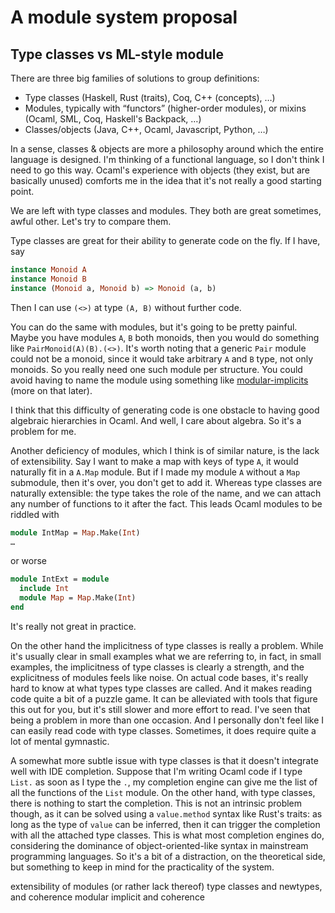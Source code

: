 # A module system proposal

## Type classes vs ML-style module

There are three big families of solutions to group definitions:
- Type classes (Haskell, Rust (traits), Coq, C++ (concepts), …)
- Modules, typically with “functors” (higher-order modules), or mixins
  (Ocaml, SML, Coq, Haskell's Backpack, …)
- Classes/objects (Java, C++, Ocaml, Javascript, Python, …)

In a sense, classes & objects are more a philosophy around which the
entire language is designed. I'm thinking of a functional language, so
I don't think I need to go this way. Ocaml's experience with objects
(they exist, but are basically unused) comforts me in the idea that
it's not really a good starting point.

We are left with type classes and modules. They both are great
sometimes, awful other. Let's try to compare them.

Type classes are great for their ability to generate code on the
fly. If I have, say

```haskell
instance Monoid A
instance Monoid B
instance (Monoid a, Monoid b) => Monoid (a, b)
```

Then I can use `(<>)` at type `(A, B)` without further code.

You can do the same with modules, but it's going to be pretty
painful. Maybe you have modules `A`, `B` both monoids, then you would
do something like `PairMonoid(A)(B).(<>)`. It's worth noting that a
generic `Pair` module could not be a monoid, since it would take
arbitrary `A` and `B` type, not only monoids. So you really need one
such module per structure. You could avoid having to name the module
using something like [modular-implicits] (more on that later).

I think that this difficulty of generating code is one obstacle to
having good algebraic hierarchies in Ocaml. And well, I care about
algebra. So it's a problem for me.

Another deficiency of modules, which I think is of similar nature, is
the lack of extensibility. Say I want to make a map with keys of type
`A`, it would naturally fit in a `A.Map` module. But if I made my
module `A` without a `Map` submodule, then it's over, you don't get to
add it. Whereas type classes are naturally extensible: the type takes
the role of the name, and we can attach any number of functions to it
after the fact. This leads Ocaml modules to be riddled with

```ocaml
module IntMap = Map.Make(Int)
…
```

or worse

```ocaml
module IntExt = module
  include Int
  module Map = Map.Make(Int)
end
```

It's really not great in practice.

On the other hand the implicitness of type classes is really a
problem. While it's usually clear in small examples what we are
referring to, in fact, in small examples, the implicitness of type
classes is clearly a strength, and the explicitness of modules feels
like noise. On actual code bases, it's really hard to know at what
types type classes are called. And it makes reading code quite a bit
of a puzzle game. It can be alleviated with tools that figure this out
for you, but it's still slower and more effort to read. I've seen that
being a problem in more than one occasion. And I personally don't feel
like I can easily read code with type classes. Sometimes, it does
require quite a lot of mental gymnastic.

A somewhat more subtle issue with type classes is that it doesn't
integrate well with IDE completion. Suppose that I'm writing Ocaml
code if I type `List.` as soon as I type the `.`, my completion engine
can give me the list of all the functions of the `List` module. On the
other hand, with type classes, there is nothing to start the
completion. This is not an intrinsic problem though, as it can be
solved using a `value.method` syntax like Rust's traits: as long as
the type of `value` can be inferred, then it can trigger the
completion with all the attached type classes. This is what most
completion engines do, considering the dominance of
object-oriented-like syntax in mainstream programming languages. So
it's a bit of a distraction, on the theoretical side, but something to
keep in mind for the practicality of the system.

extensibility of modules (or rather lack thereof)
type classes and newtypes, and coherence
modular implicit and coherence

[modular-implicits]: https://arxiv.org/abs/1512.01895
